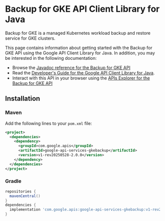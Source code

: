 # Backup for GKE API Client Library for Java

Backup for GKE is a managed Kubernetes workload backup and restore service for GKE clusters.

This page contains information about getting started with the Backup for GKE API
using the Google API Client Library for Java. In addition, you may be interested
in the following documentation:

* Browse the [Javadoc reference for the Backup for GKE API][javadoc]
* Read the [Developer's Guide for the Google API Client Library for Java][google-api-client].
* Interact with this API in your browser using the [APIs Explorer for the Backup for GKE API][api-explorer]

## Installation

### Maven

Add the following lines to your `pom.xml` file:

```xml
<project>
  <dependencies>
    <dependency>
      <groupId>com.google.apis</groupId>
      <artifactId>google-api-services-gkebackup</artifactId>
      <version>v1-rev20250528-2.0.0</version>
    </dependency>
  </dependencies>
</project>
```

### Gradle

```gradle
repositories {
  mavenCentral()
}
dependencies {
  implementation 'com.google.apis:google-api-services-gkebackup:v1-rev20250528-2.0.0'
}
```

[javadoc]: https://googleapis.dev/java/google-api-services-gkebackup/latest/index.html
[google-api-client]: https://github.com/googleapis/google-api-java-client/
[api-explorer]: https://developers.google.com/apis-explorer/#p/gkebackup/v1/
